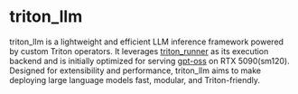 # triton_llm

triton_llm is a lightweight and efficient LLM inference framework powered by custom Triton operators. It leverages [triton_runner](https://github.com/OpenMLIR/triton_runner) as its execution backend and is initially optimized for serving [gpt-oss](https://github.com/openai/gpt-oss) on RTX 5090(sm120). Designed for extensibility and performance, triton_llm aims to make deploying large language models fast, modular, and Triton-friendly.
